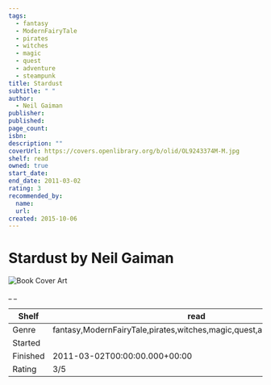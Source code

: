 ```yaml
---
tags:
  - fantasy
  - ModernFairyTale
  - pirates
  - witches
  - magic
  - quest
  - adventure
  - steampunk
title: Stardust
subtitle: " "
author:
  - Neil Gaiman
publisher:
published:
page_count:
isbn:
description: ""
coverUrl: https://covers.openlibrary.org/b/olid/OL9243374M-M.jpg
shelf: read
owned: true
start_date:
end_date: 2011-03-02
rating: 3
recommended_by:
  name:
  url:
created: 2015-10-06
---
```


# Stardust by Neil Gaiman

![Book Cover Art](https://covers.openlibrary.org/b/olid/OL9243374M-M.jpg)

_ _

| Shelf | read |
| --- | --- |
| Genre | fantasy,ModernFairyTale,pirates,witches,magic,quest,adventure,steampunk |
| Started |  |
| Finished | 2011-03-02T00:00:00.000+00:00 |
| Rating | 3/5 |

